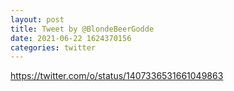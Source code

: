 ```yaml
--- 
layout: post 
title: Tweet by @BlondeBeerGodde 
date: 2021-06-22 1624370156 
categories: twitter 
--- 
```

https://twitter.com/o/status/1407336531661049863